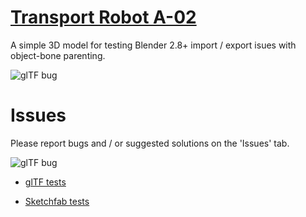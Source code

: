 # [Transport Robot A-02](https://github.com/capnm/b8TransportRobot/raw/master/blender81/TransportRobot_a-02.blend)

A simple 3D model for testing Blender 2.8+ import / export isues with object-bone parenting.

![glTF bug](https://raw.githubusercontent.com/capnm/b8TransportRobot/master/screenshot.jpg)


# Issues

Please report bugs and / or suggested solutions on the 'Issues' tab.

![glTF bug](https://raw.githubusercontent.com/capnm/b8TransportRobot/master/ouch.jpg)

* [glTF tests](gltf/)

* [Sketchfab tests](gltf/sketchfab)

